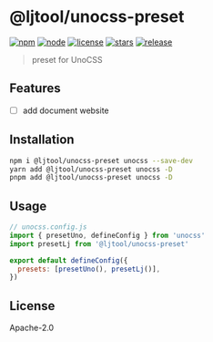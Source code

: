 # @ljtool/unocss-preset

[![npm](https://img.shields.io/npm/v/@ljtool/unocss-preset)](https://www.npmjs.com/package/@ljtool/unocss-preset)
[![node](https://img.shields.io/node/v/@ljtool/unocss-preset)](https://nodejs.org/en/about/releases/)
[![license](https://img.shields.io/github/license/ljtool/unocss-preset-lj?style=flat-square)](https://en.wikipedia.org/wiki/Apache_License#Version_2.0)
[![stars](https://img.shields.io/github/stars/ljtool/unocss-preset-lj?style=flat-square&logo=GitHub)](https://github.com/ljtool/unocss-preset-lj)
[![release](https://img.shields.io/github/v/release/ljtool/unocss-preset-lj?style=flat-square)](https://github.com/ljtool/unocss-preset-lj/releases)

> preset for UnoCSS

## Features

- [ ] add document website

## Installation

```sh
npm i @ljtool/unocss-preset unocss --save-dev
yarn add @ljtool/unocss-preset unocss -D
pnpm add @ljtool/unocss-preset unocss -D
```

## Usage

```js
// unocss.config.js
import { presetUno, defineConfig } from 'unocss'
import presetLj from '@ljtool/unocss-preset'

export default defineConfig({
  presets: [presetUno(), presetLj()],
})
```

## License

Apache-2.0

